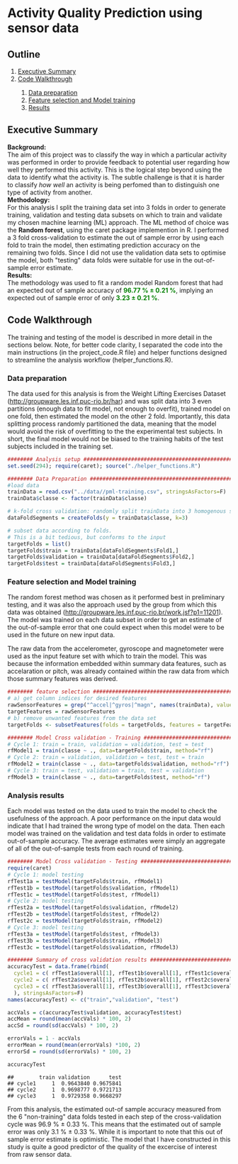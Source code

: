 # Activity Quality Prediction using sensor data

## Outline  
<ol>
<li><a href="#summary">Executive Summary</a></li>
<li><a href="#walkthrough">Code Walkthrough</a></li>
<ol>
<li><a href="#loadData" >Data preparation</a></li>
<li><a href="#features" >Feature selection and Model training</a></li>
<li><a href="#results" >Results</a></li>
</ol>
</ol>

<h2 id="summary">Executive Summary</h2>  

<b>Background:</b>   
The aim of this project was to classify the way in which a particular activity was performed in order to provide feedback to potential user regarding how well they performed this activity. This is the logical step beyond using the data to identify what the activity is. The subtle challenge is that it is harder to classify *how well* an activity is being perfomed than to distinguish one type of activity from another. 
</br>
<b>Methodology:</b>   
For this analysis I split the training data set into 3 folds in order to generate training, validation and testing data subsets on which to train and validate my chosen machine learning (ML) approach. The ML method of choice was the <b>Random forest</b>, using the caret package implemention in R. I performed a 3 fold cross-validation to estimate the out of sample error by using each fold to train the model, then estimating prediction accuracy on the remaining two folds. Since I did not use the validation data sets to optimise the model, both "testing" data folds were suitable for use in the out-of-sample error estimate.
</br>
<b>Results:</b>  
The methodology was used to fit a random model Random forest that had an expected out of sample accuracy of <b style="color:green;">96.77 % &#177;  0.21 %</b>, implying an expected out of sample error of only <b style="color:green;">3.23 &#177; 0.21 %</b>. 

<h2 id="walkthrough">Code Walkthrough</h2>  

The training and testing of the model is described in more detail in the sections below. Note, for better code clarity, I separated the code into the main instructions (in the project_code.R file) and helper functions designed to streamline the analysis workflow (helper_functions.R).

<h3 id="loadData">Data preparation</h3> 

The data used for this analysis is from the Weight Lifting Exercises Dataset (http://groupware.les.inf.puc-rio.br/har) and was split data into 3 even partitions (enough data to fit model, not enough to overfit), trained model on one fold, then estimated the model on the other 2 fold. Importantly, this data splitting process randomly partitioned the data, meaning that the model would avoid the risk of overfitting to the the experimental test subjects. In short, the final model would not be biased to the training habits of the test subjects included in the training set.



```r
######## Analysis setup ######################################################
set.seed(294); require(caret); source("./helper_functions.R")

######## Data Preparation ####################################################
#load data
trainData = read.csv("../data//pml-training.csv", stringsAsFactors=F)    
trainData$classe <- factor(trainData$classe)

# k-fold cross validation: randomly split trainData into 3 homogenous subsets
dataFoldSegments = createFolds(y = trainData$classe, k=3)

# subset data according to folds.
# This is a bit tedious, but conforms to the input 
targetFolds = list()
targetFolds$train = trainData[dataFoldSegments$Fold1,]
targetFolds$validation = trainData[dataFoldSegments$Fold2,]
targetFolds$test = trainData[dataFoldSegments$Fold3,]
```

<h3 id="features">Feature selection and Model training</h3> 

The random forest method was chosen as it performed best in preliminary testing, and it was also the approach used by the group from which this data was obtained (http://groupware.les.inf.puc-rio.br/work.jsf?p1=11201). The model was trained on each data subset in order to get an estimate of the out-of-sample error that one could expect when this model were to be used in the future on new input data. 

The raw data from the accelerometer, gyroscope and magnetometer were used as the input feature set with which to train the model. This was because the information embedded within summary data features, such as accelaration or pitch, was already contained within the raw data from which those summary features was derived.


```r
######## feature selection ###################################################
# a) get column indices for desired features
rawSensorFeatures = grep("^accel|^gyros|^magn", names(trainData), value=T)
targetFeatures = rawSensorFeatures
# b) remove unwanted features from the data set
targetFolds <- subsetFeatures(folds = targetFolds, features = targetFeatures)

######## Model Cross validation - Training ###################################
# Cycle 1: train = train, validation = validation, test = test
rfModel1 = train(classe ~ ., data=targetFolds$train, method="rf")
# Cycle 2: train = validation, validation = test, test = train
rfModel2 = train(classe ~ ., data=targetFolds$validation, method="rf")
# Cycle 3: train = test, validation = train, test = validation
rfModel3 = train(classe ~ ., data=targetFolds$test, method="rf")
```

<h3 id="results">Analysis results</h3>  

Each model was tested on the data used to train the model to check the usefulness of the approach. A poor performance on the input data would indicate that I had trained the wrong type of model on the data. Then each model was trained on the validation and test data folds in order to estimate out-of-sample accuracy. The average estimates were simply an aggregate of all of the out-of-sample tests from each round of training.  



```r
######## Model Cross validation - Testing ####################################
require(caret)
# Cycle 1: model testing
rfTest1a = testModel(targetFolds$train, rfModel1)
rfTest1b = testModel(targetFolds$validation, rfModel1)
rfTest1c = testModel(targetFolds$test, rfModel1)
# Cycle 2: model testing
rfTest2a = testModel(targetFolds$validation, rfModel2)
rfTest2b = testModel(targetFolds$test, rfModel2)
rfTest2c = testModel(targetFolds$train, rfModel2)
# Cycle 3: model testing
rfTest3a = testModel(targetFolds$test, rfModel3)
rfTest3b = testModel(targetFolds$train, rfModel3)
rfTest3c = testModel(targetFolds$validation, rfModel3)

######## Summary of cross validation results #################################
accuracyTest = data.frame(rbind(
  cycle1 = c( rfTest1a$overall[1], rfTest1b$overall[1], rfTest1c$overall[1] ),
  cycle2 = c( rfTest2a$overall[1], rfTest2b$overall[1], rfTest2c$overall[1] ),
  cycle3 = c( rfTest3a$overall[1], rfTest3b$overall[1], rfTest3c$overall[1] )
  ), stringsAsFactors=F)
names(accuracyTest) <- c("train","validation", "test")

accVals = c(accuracyTest$validation, accuracyTest$test)
accMean = round(mean(accVals) * 100, 2)
accSd = round(sd(accVals) * 100, 2)

errorVals = 1 - accVals
errorMean = round(mean(errorVals) *100, 2)
errorSd = round(sd(errorVals) * 100, 2)

accuracyTest  
```

```
##        train validation      test
## cycle1     1  0.9643840 0.9675841
## cycle2     1  0.9698777 0.9721713
## cycle3     1  0.9729358 0.9668297
```

From this analysis, the estimated out-of sample accuracy measured from the 6 "non-training" data folds tested in each step of the cross-validation cycle was 96.9 % &#177; 0.33 %. This means that the estimated out of sample error was only 3.1 % &#177; 0.33 %. While it is important to note that this out of sample error estimate is optimistic. The model that I have constructed in this study is quite a good predictor of the quality of the excercise of interest from raw sensor data.

